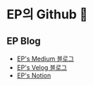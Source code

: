 # EP의 Github 👋

## EP Blog
- [EP's Medium 블로그](https://medium.com/@eastperson)
- [EP's Velog 블로그](https://velog.io/@eastperson)
- [EP's Notion](https://www.notion.so/75f974cdc87f4e18aabe800f57e8af0b)
